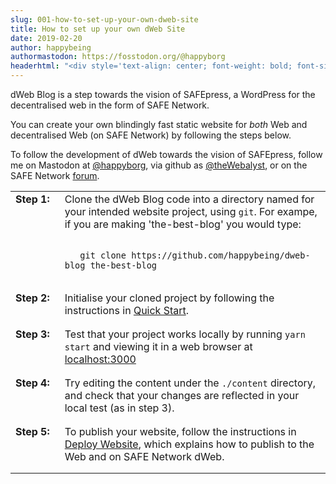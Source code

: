 ```yaml
---
slug: 001-how-to-set-up-your-own-dweb-site
title: How to set up your own dWeb Site
date: 2019-02-20
author: happybeing
authormastodon: https://fosstodon.org/@happyborg
headerhtml: "<div style='text-align: center; font-weight: bold; font-size: +4em;'><img src='/images/safepresslogo.png' description='safe network cube in sky blue, cutaway with gray quill, SAFEpress logo' style='text-flow: left; '><br/>SAFEpress</div>"
---
```

dWeb Blog is a step towards the vision of SAFEpress, a WordPress for the decentralised web in the form of SAFE Network.

You can create your own blindingly fast static website for _both_ Web and decentralised Web (on SAFE Network) by following the steps below.

To follow the development of dWeb towards the vision of SAFEpress, follow me on Mastodon at [@happyborg](https://fosstodon.org/@happyborg), via github as [@theWebalyst](https://github.com/happybeing), or on the SAFE Network [forum](https://safenetforum.org/).

<table border=0 >
<tr style='vertical-align: top'>
<td style='font-weight: bold; padding-right: 1em'>Step&nbsp;1:</td>
<td style='padding-bottom: 1em'>Clone the dWeb Blog code into a directory named for your intended website project, using <code>git</code>. For exampe, if you are making 'the-best-blog' you would type:
</p>
<code>
&nbsp;&nbsp;&nbsp;git clone https://github.com/happybeing/dweb-blog the-best-blog
</code>
</p>
</td></tr>

<tr style='vertical-align: top'>
<td style='font-weight: bold'>Step&nbsp;2:</td>
<td style='padding-bottom: 1em'>Initialise your cloned project by following the instructions in <a href='https://github.com/happybeing/dweb-blog#quick-start'>Quick Start</a>.<br/></td></tr>

<tr style='vertical-align: top'>
<td style='font-weight: bold'>Step&nbsp;3:</td>
<td style='padding-bottom: 1em'> Test that your project works locally by running <code>yarn start</code> and viewing it in a web browser at <a href='http://localhost:3000'>localhost:3000</a></td></tr>

<tr style='vertical-align: top'>
<td style='font-weight: bold'>Step&nbsp;4:</td>
<td style='padding-bottom: 1em'>Try editing the content under the <code>./content</code> directory, and check that your changes are reflected in your local test (as in step 3).</td></tr>

<tr style='vertical-align: top'>
<td style='font-weight: bold'>Step&nbsp;5:</td>
<td style='padding-bottom: 1em'> To publish your website, follow the instructions in <a href='https://github.com/happybeing/dweb-blog#deploy-website'>Deploy Website</a>, which explains how to publish to the Web and on SAFE Network dWeb.<br/></td></tr>
</table>
